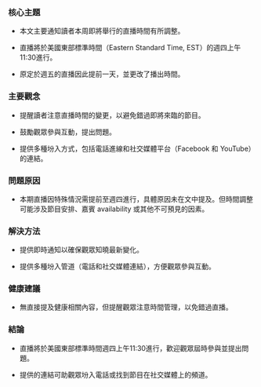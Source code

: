 ### 核心主題
- 本文主要通知讀者本周即將舉行的直播時間有所調整。
- 直播將於美國東部標準時間（Eastern Standard Time, EST）的週四上午11:30進行。
- 原定於週五的直播因此提前一天，並更改了播出時間。

### 主要觀念
- 提醒讀者注意直播時間的變更，以避免錯過即將來臨的節目。
- 鼓勵觀眾參與互動，提出問題。
- 提供多種坋入方式，包括電話進線和社交媒體平台（Facebook 和 YouTube）的連結。

### 問題原因
- 本期直播因特殊情況需提前至週四進行，具體原因未在文中提及。但時間調整可能涉及節目安排、嘉賓 availability 或其他不可預見的因素。

### 解決方法
- 提供即時通知以確保觀眾知曉最新變化。
- 提供多種坋入管道（電話和社交媒體連結），方便觀眾參與互動。

### 健康建議
- 無直接提及健康相關內容，但提醒觀眾注意時間管理，以免錯過直播。

### 結論
- 直播將於美國東部標準時間週四上午11:30進行，歡迎觀眾屆時參與並提出問題。
- 提供的連結可助觀眾坋入電話或找到節目在社交媒體上的頻道。